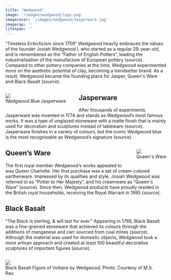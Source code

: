 ```yaml
---
title: 'Wedgwood'
image: '/images/wedgwood/logo.png'
imagecover: '/images/wedgwood/Jasperware.jpg'
imagecap: ''
lifespan: ''
---
```


<!-- @format -->

“Timeless Eclecticism since 1759” Wedgwood heavily embraces the values of the founder Josiah Wedgwood I, who started as a regular 29-year-old, and is remembered as the “Father of English Potters”, leading the industrialisation of the manufacture of European pottery (source).
Compared to other pottery companies at the time, Wedgwood experimented more on the aesthetic potential of clay, becoming a trendsetter brand. As a result, Wedgwood became the founding place for Jasper, Queen's Ware and Black Basalt (source).

<figure style="float: left; margin-left: 0px;">
  <img src="/images/wedgwood/Jasperware.jpg" />
  <figcaption>Wedgwood Blue Jasperware</figcaption>
</figure>

## Jasperware

After thousands of experiments, Jasperware was invented in 1774 and stands as Wedgwood’s most famous works. It was a type of unglazed stoneware with a matte finish that is mainly used for decoration and sculptures instead of tableware (source). Jasperware finishes in a variety of colours, but the iconic Wedgwood blue is the most recognisable as Wedgwood’s signature (source).

<figure style="float: right; margin-right: 0px;">
  <img src="/images/wedgwood/queenware.jpg" />
  <figcaption>Queen's Ware</figcaption>
</figure>

## Queen’s Ware

The first royal member Wedgwood’s works appealed to was Queen Charlotte. Her first purchase was a set of cream-colored earthenware. Impressed by its qualities and style, Josiah Wedgwood was referred to as “Potter to Her Majesty”, and his creamware as “Queen's Ware” (source). Since then, Wedgwood products have proudly resided in the British royal households, receiving the Royal Warrant in 1995 (source).

## Black Basalt

“The Black is sterling, & will last for ever.” Appearing in 1768, Black Basalt was a fine-grained stoneware that achieved its colours through the additions of manganese and carr sourced from coal mines (source). Although the material was used for domestic objects, Wedgwood took a more artisan approach and created at least 100 beautiful decorative sculptures of important figures (source).
<figure style="float: left; margin-left: 0px;">
  <img src="/images/wedgwood/basalt.webp" />
  <figcaption>Black Basalt Figure of Voltaire by Wedgwood. Photo: Courtesy of M.S. Rau</figcaption>
</figure>
